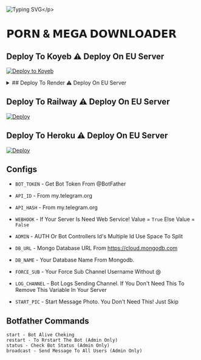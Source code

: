 ![Typing SVG](https://readme-typing-svg.herokuapp.com/?lines=𝗪𝗘𝗟𝗖𝗢𝗠+𝗧𝗢+𝐓𝐇𝐄+𝐒𝐍𝐎𝐖𝐁𝐀𝐋𝐋+𝐁𝐎𝐓!;𝗖𝗥𝗘𝗔𝗧𝗘𝗗+𝗕𝗬+𝗦𝗡𝗢𝗪𝗕𝗔𝗟𝗟!;𝗔+𝗦𝗜𝗠𝗣𝗟𝗘+𝗧𝗚+𝗗𝗢𝗪𝗡𝗟𝗢𝗔𝗗𝗘𝗥+𝗕𝗢𝗧!)</p>

# 𝗣𝗢𝗥𝗡 & 𝗠𝗘𝗚𝗔 𝗗𝗢𝗪𝗡𝗟𝗢𝗔𝗗𝗘𝗥



## Deploy To Koyeb ⚠️ Deploy On EU Server

[![Deploy to Koyeb](https://www.koyeb.com/static/images/deploy/button.svg)](https://app.koyeb.com/deploy?type=git&repository=github.com/Snowball-0/Porn-Mega-Downloader-TG&env[BOT_TOKEN]&env[API_ID]&env[API_HASH]&env[WEBHOOK]=True&env[ADMIN]&env[DB_URL]&env[DB_NAME]=SnowPro_Users&env[FORCE_SUB]&env[START_PIC]&env[LOG_CHANNEL]=You%20Dont%20Need%20LogChannel%20To%20Remove%20This%20Variable&run_command=python%20bot.py&branch=main&name=Porn-Mega-Downloader-TG) 

<details>
<summary> ## Deploy To Render ⚠️ Deploy On EU Server </summary>
[![Deploy to Render](https://render.com/images/deploy-to-render-button.svg)](https://render.com/deploy?repo=https://github.com/Snowball-0/Porn-Mega-Downloader-TG)

</details>

## Deploy To Railway ⚠️ Deploy On EU Server

<a href="https://graph.org/file/fabd75cd5043d2cfdc13d.jpg"><img src="https://railway.app/button.svg" alt="Deploy"></a>

## Deploy To Heroku ⚠️ Deploy On EU Server

<a href="https://heroku.com/deploy?template=https://github.com/Snowball-0/Porn-Mega-Downloader-TG"><img src="https://www.herokucdn.com/deploy/button.svg" alt="Deploy"></a>


## Configs 

* `BOT_TOKEN`  - Get Bot Token From @BotFather

* `API_ID` - From my.telegram.org 

* `API_HASH` - From my.telegram.org

* `WEBHOOK` - If Your Server Is Need Web Service! Value = `True` Else Value = `False`

* `ADMIN` - AUTH Or Bot Controllers Id's Multiple Id Use Space To Split 

* `DB_URL`  - Mongo Database URL From https://cloud.mongodb.com

* `DB_NAME`  - Your Database Name From Mongodb. 

* `FORCE_SUB` - Your Force Sub Channel Username Without @

* `LOG_CHANNEL` - Bot Logs Sending Channel. If You Don't Need This To Remove This Variable In Your Server

* `START_PIC` - Start Message Photo. You Don't Need This! Just Skip

## Botfather Commands
```
start - Bot Alive Cheking
restart - To Rrstart The Bot (Admin Only)
status - Check Bot Status (Admin Only)
broadcast - Send Message To All Users (Admin Only)
```
